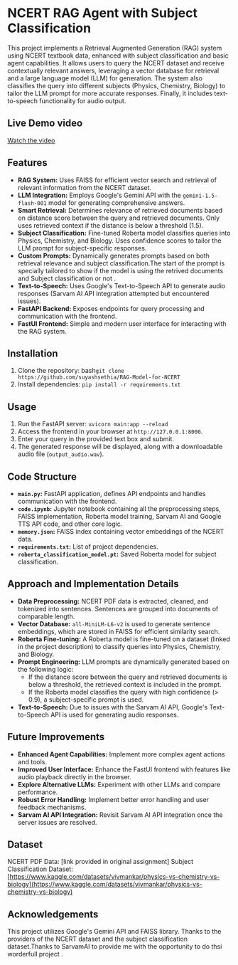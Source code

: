 # NCERT RAG Agent with Subject Classification

This project implements a Retrieval Augmented Generation (RAG) system using NCERT textbook data, enhanced with subject classification and basic agent capabilities.  It allows users to query the NCERT dataset and receive contextually relevant answers, leveraging a vector database for retrieval and a large language model (LLM) for generation.  The system also classifies the query into different subjects (Physics, Chemistry, Biology) to tailor the LLM prompt for more accurate responses.  Finally, it includes text-to-speech functionality for audio output.

## Live Demo video 

[Watch the video](https://www.youtube.com/watch?v=your_video_id)


## Features

* **RAG System:** Uses FAISS for efficient vector search and retrieval of relevant information from the NCERT dataset.
* **LLM Integration:** Employs Google's Gemini API with the `gemini-1.5-flash-001` model for generating comprehensive answers.
* **Smart Retrieval:**  Determines relevance of retrieved documents based on distance score between the query and retrieved documents. Only uses retrieved context if the distance is below a threshold (1.5).
* **Subject Classification:** Fine-tuned Roberta model classifies queries into Physics, Chemistry, and Biology.  Uses confidence scores to tailor the LLM prompt for subject-specific responses.
* **Custom Prompts:**  Dynamically generates prompts based on both retrieval relevance and subject classification.The start of the prompt is specially tailored to show if the model is using the retrived documents and Subject classification or not . 
* **Text-to-Speech:** Uses Google's Text-to-Speech API to generate audio responses (Sarvam AI API integration attempted but encountered issues).
* **FastAPI Backend:** Exposes endpoints for query processing and communication with the frontend.
* **FastUI Frontend:** Simple and modern user interface for interacting with the RAG system.

## Installation

1. Clone the repository: bash`git clone https://github.com/suyashsethia/RAG-Model-for-NCERT`
2. Install dependencies: `pip install -r requirements.txt`


## Usage

1. Run the FastAPI server: `uvicorn main:app --reload`
2. Access the frontend in your browser at `http://127.0.0.1:8000`.
3. Enter your query in the provided text box and submit.
4. The generated response will be displayed, along with a downloadable audio file (`output_audio.wav`).

## Code Structure

* **`main.py`:**  FastAPI application, defines API endpoints and handles communication with the frontend.
* **`code.ipynb`:** Jupyter notebook containing all the preprocessing steps, FAISS implementation, Roberta model training, Sarvam AI and Google TTS API code, and other core logic.
* **`memory.json`:**  FAISS index containing vector embeddings of the NCERT data.
* **`requirements.txt`:**  List of project dependencies.
* **`roberta_classification_model.pt`:** Saved Roberta model for subject classification.


## Approach and Implementation Details

* **Data Preprocessing:**  NCERT PDF data is extracted, cleaned, and tokenized into sentences. Sentences are grouped into documents of comparable length.
* **Vector Database:**  `all-MiniLM-L6-v2` is used to generate sentence embeddings, which are stored in FAISS for efficient similarity search.
* **Roberta Fine-tuning:**  A Roberta model is fine-tuned on a dataset (linked in the project description) to classify queries into Physics, Chemistry, and Biology.
* **Prompt Engineering:**  LLM prompts are dynamically generated based on the following logic:
    * If the distance score between the query and retrieved documents is below a threshold, the retrieved context is included in the prompt.
    * If the Roberta model classifies the query with high confidence (> 0.9), a subject-specific prompt is used.
* **Text-to-Speech:**  Due to issues with the Sarvam AI API, Google's Text-to-Speech API is used for generating audio responses.


## Future Improvements

* **Enhanced Agent Capabilities:** Implement more complex agent actions and tools.
* **Improved User Interface:** Enhance the FastUI frontend with features like audio playback directly in the browser.
* **Explore Alternative LLMs:**  Experiment with other LLMs and compare performance.
* **Robust Error Handling:** Implement better error handling and user feedback mechanisms.
* **Sarvam AI API Integration:**  Revisit Sarvam AI API integration once the server issues are resolved.



## Dataset

NCERT PDF Data: [link provided in original assignment]
Subject Classification Dataset: [https://www.kaggle.com/datasets/vivmankar/physics-vs-chemistry-vs-biology](https://www.kaggle.com/datasets/vivmankar/physics-vs-chemistry-vs-biology)


## Acknowledgements

This project utilizes Google's Gemini API and FAISS library.  Thanks to the providers of the NCERT dataset and the subject classification dataset.Thanks to SarvamAI to provide me with the opportunity to do thsi worderfull project .  
